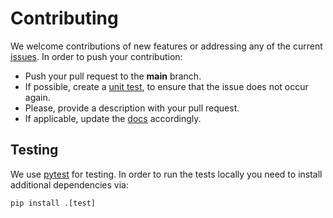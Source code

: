 # Contributing

We welcome contributions of new features or addressing any of the current [issues](https://github.com/morph-kgc/morph-kgc/issues). In order to push your contribution:

- Push your pull request to the **main** branch.
- If possible, create a [unit test](https://github.com/morph-kgc/morph-kgc/tree/main/test), to ensure that the issue does not occur again.
- Please, provide a description with your pull request.
- If applicable, update the [docs](https://github.com/morph-kgc/morph-kgc/tree/main/docs) accordingly.

## Testing

We use [pytest](https://docs.pytest.org) for testing. In order to run the tests locally you need to install additional dependencies via:

```
pip install .[test]
```
